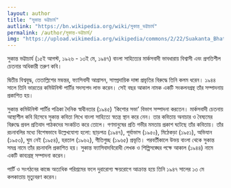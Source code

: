 ```yaml
---
layout: author
title: "সুকান্ত ভট্টাচার্য"
autlink: "https://bn.wikipedia.org/wiki/সুকান্ত_ভট্টাচার্য"
permalink: /author/সুকান্ত-ভট্টাচার্য/
img: "https://upload.wikimedia.org/wikipedia/commons/2/22/Suakanta_Bhattacharya.jpg"
---
```

সুকান্ত ভট্টাচার্য (১৫ই আগস্ট, ১৯২৬ - ১৩ই মে, ১৯৪৭) বাংলা সাহিত্যের মার্কসবাদী ভাবধারায় বিশ্বাসী এবং প্রগতিশীল চেতনার অধিকারী তরুণ কবি।

দ্বিতীয় বিশ্বযুদ্ধ, তেতাল্লিশের মম্বন্তর, ফ্যাসিবাদী আগ্রাসন, সাম্প্রদায়িক দাঙ্গা প্রভৃতির বিরুদ্ধে তিনি কলম ধরেন। ১৯৪৪ সালে তিনি ভারতের কমিউনিস্ট পার্টির সদস্যপদ লাভ করেন। সেই বছর আকাল নামক একটি সংকলনগ্রন্থ তাঁর সম্পাদনায় প্রকাশিত হয়।

সুকান্ত কমিউনিস্ট পার্টির পত্রিকা দৈনিক স্বাধীনতার (১৯৪৫) ‘কিশোর সভা’ বিভাগ সম্পাদনা করতেন। মার্কসবাদী চেতনায় আস্থাশীল কবি হিসেবে সুকান্ত কবিতা লিখে বাংলা সাহিত্যে স্বতন্ত্র স্থান করে নেন। তার কবিতায় অনাচার ও বৈষ্যমের বিরুদ্ধে প্রবল প্রতিবাদ পাঠকদের সংকচিত করে তোলে। গণমানুষের প্রতি গভীর মমতায় প্রকাশ ঘটেছে তাঁর কবিতায়। তাঁর রচনাবলির মধ্যে বিশেষভাবে উল্লেখযোগ্য হলো: ছাড়পত্র (১৯৪৭), পূর্বাভাস (১৯৫০), মিঠেকড়া (১৯৫১), অভিযান (১৯৫৩), ঘুম নেই (১৯৫৪), হরতাল (১৯৬২), গীতিগুচ্ছ (১৯৬৫) প্রভৃতি। পরবর্তীকালে উভয় বাংলা থেকে সুকান্ত সমগ্র নামে তাঁর রচনাবলি প্রকাশিত হয়। সুকান্ত ফ্যাসিবাদবিরোধী লেখক ও শিল্পিসঙ্ঘের পক্ষে আকাল (১৯৪৪) নামে একটি কাব্যগ্রন্থ সম্পাদনা করেন।

পার্টি ও সংগঠনের কাজে অত্যধিক পরিশ্রমের ফলে দুরারোগ্য ক্ষয়রোগে আক্রান্ত হয়ে তিনি ১৯৪৭ সালের ১৩ মে কলকাতায় মৃত্যুবরণ করেন।